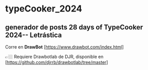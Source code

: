 # typeCooker_2024
## generador de posts 28 days of TypeCooker 2024-- Letrástica

Corre en **DrawBot** [https://www.drawbot.com/index.html]

👉🏼 Requiere Drawbotlab de DJR, disponible en [https://github.com/djrrb/drawbotlab/tree/master]
